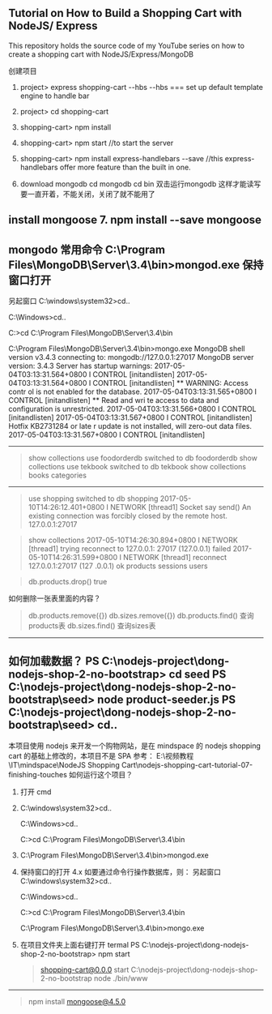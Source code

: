 ## Tutorial on How to Build a Shopping Cart with NodeJS/ Express

This repository holds the source code of my YouTube series on how to create a shopping cart with NodeJS/Express/MongoDB



创建项目
1. project> express shopping-cart --hbs
--hbs === set up default template engine to handle bar

2. project> cd shopping-cart

3. shopping-cart> npm install

4. shopping-cart> npm start
//to start the server

5. shopping-cart> npm install express-handlebars --save
//this express-handlebars offer more feature than the built in one.

6. download mongodb
cd mongodb
cd bin
双击运行mongodb
这样才能读写
要一直开着，不能关闭，关闭了就不能用了

install mongoose
7. npm install --save mongoose
-------------------------------------------------------------------------------------------------------
mongodo 常用命令
C:\Program Files\MongoDB\Server\3.4\bin>mongod.exe  保持窗口打开
-----------------------------------------------------------
另起窗口
C:\windows\system32>cd..

C:\Windows>cd..

C:\>cd C:\Program Files\MongoDB\Server\3.4\bin

C:\Program Files\MongoDB\Server\3.4\bin>mongo.exe
MongoDB shell version v3.4.3
connecting to: mongodb://127.0.0.1:27017
MongoDB server version: 3.4.3
Server has startup warnings:
2017-05-04T03:13:31.564+0800 I CONTROL  [initandlisten]
2017-05-04T03:13:31.564+0800 I CONTROL  [initandlisten] ** WARNING: Access contr
ol is not enabled for the database.
2017-05-04T03:13:31.565+0800 I CONTROL  [initandlisten] **          Read and wri
te access to data and configuration is unrestricted.
2017-05-04T03:13:31.566+0800 I CONTROL  [initandlisten]
2017-05-04T03:13:31.567+0800 I CONTROL  [initandlisten] Hotfix KB2731284 or late
r update is not installed, will zero-out data files.
2017-05-04T03:13:31.567+0800 I CONTROL  [initandlisten]

----------------------------------------------------------

> show collections
> use foodorderdb
switched to db foodorderdb
> show collections
> use tekbook
switched to db tekbook
> show collections
books
categories
-----------------------------------------------------
> use shopping
switched to db shopping
2017-05-10T14:26:12.401+0800 I NETWORK  [thread1] Socket say send() An existing
connection was forcibly closed by the remote host. 127.0.0.1:27017

> show collections
2017-05-10T14:26:30.894+0800 I NETWORK  [thread1] trying reconnect to 127.0.0.1:
27017 (127.0.0.1) failed
2017-05-10T14:26:31.599+0800 I NETWORK  [thread1] reconnect 127.0.0.1:27017 (127
.0.0.1) ok
products
sessions
users

> db.products.drop()
true
>

如何删除一张表里面的内容？
> db.products.remove({})
> db.sizes.remove({})
> db.products.find()  查询products表
> db.sizes.find()  查询sizes表

--------------------------------------------------
如何加载数据？
PS C:\nodejs-project\dong-nodejs-shop-2-no-bootstrap> cd seed
PS C:\nodejs-project\dong-nodejs-shop-2-no-bootstrap\seed> node product-seeder.js
PS C:\nodejs-project\dong-nodejs-shop-2-no-bootstrap\seed> cd..
--------------------------------------------------
本项目使用 nodejs 来开发一个购物网站，是在 mindspace 的 nodejs shopping cart 的基础上修改的，本项目不是 SPA
参考： E:\视频教程\IT\mindspace\NodeJS Shopping Cart\nodejs-shopping-cart-tutorial-07-finishing-touches
如何运行这个项目？
1.  打开 cmd
2. 
	C:\windows\system32>cd..

	C:\Windows>cd..

	C:\>cd C:\Program Files\MongoDB\Server\3.4\bin
3.  C:\Program Files\MongoDB\Server\3.4\bin>mongod.exe
4.  保持窗口的打开
4.x 如要通过命令行操作数据库，则：
	另起窗口
	C:\windows\system32>cd..

	C:\Windows>cd..

	C:\>cd C:\Program Files\MongoDB\Server\3.4\bin

	C:\Program Files\MongoDB\Server\3.4\bin>mongo.exe

5.  在项目文件夹上面右键打开 termal
	PS C:\nodejs-project\dong-nodejs-shop-2-no-bootstrap> npm start

	> shopping-cart@0.0.0 start C:\nodejs-project\dong-nodejs-shop-2-no-bootstrap
	> node ./bin/www

-----------------------------------------------------
> npm install mongoose@4.5.0